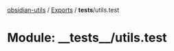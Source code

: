 [obsidian-utils](../README.md) / [Exports](../modules.md) / __tests__/utils.test

# Module: \_\_tests\_\_/utils.test
